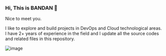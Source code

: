 ### Hi, This is BANDAN 👋

Nice to meet you.

I like to explore and build projects in DevOps and Cloud technological areas. I have 2+ years of experience in the field and I update all the source codes and related files in this repository. 

![image](https://github.com/Bandank/Bandank/assets/86355145/8442bda1-97ce-45a5-a56f-0fff00cae44d)

<!--
**Bandank/Bandank** is a ✨ _special_ ✨ repository because its `README.md` (this file) appears on your GitHub profile.

Here are some ideas to get you started:

- 🔭 I’m currently working on ...
- 🌱 I’m currently learning ...
- 👯 I’m looking to collaborate on ...
- 🤔 I’m looking for help with ...
- 💬 Ask me about ...
- 📫 How to reach me: ...
- 😄 Pronouns: ...
- ⚡ Fun fact: ...
-->
